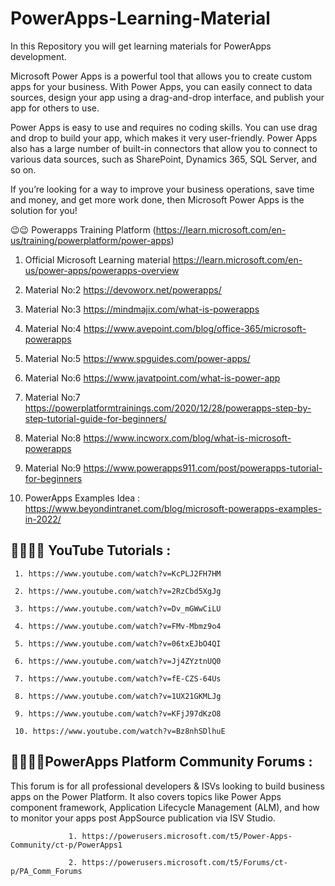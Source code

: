 # PowerApps-Learning-Material
In this Repository you will get learning materials for PowerApps development.

Microsoft Power Apps is a powerful tool that allows you to create custom apps for your business. With Power Apps, you can easily connect to data sources, design your app using a drag-and-drop interface, and publish your app for others to use.

Power Apps is easy to use and requires no coding skills. You can use drag and drop to build your app, which makes it very user-friendly. Power Apps also has a large number of built-in connectors that allow you to connect to various data sources, such as SharePoint, Dynamics 365, SQL Server, and so on.

If you’re looking for a way to improve your business operations, save time and money, and get more work done, then Microsoft Power Apps is the solution for you!



  😉😉 Powerapps Training Platform (https://learn.microsoft.com/en-us/training/powerplatform/power-apps)



1. Official Microsoft Learning material
     https://learn.microsoft.com/en-us/power-apps/powerapps-overview

2. Material No:2
     https://devoworx.net/powerapps/
     
3. Material No:3
     https://mindmajix.com/what-is-powerapps
     
4. Material No:4
     https://www.avepoint.com/blog/office-365/microsoft-powerapps

5. Material No:5 
     https://www.spguides.com/power-apps/

6. Material No:6
     https://www.javatpoint.com/what-is-power-app
     
7. Material No:7
     https://powerplatformtrainings.com/2020/12/28/powerapps-step-by-step-tutorial-guide-for-beginners/

8. Material No:8
     https://www.incworx.com/blog/what-is-microsoft-powerapps

9. Material No:9
     https://www.powerapps911.com/post/powerapps-tutorial-for-beginners

10. PowerApps Examples Idea :
     https://www.beyondintranet.com/blog/microsoft-powerapps-examples-in-2022/
     
     
     
👨‍💻👨‍💻 YouTube Tutorials :
 ------------------------

     1. https://www.youtube.com/watch?v=KcPLJ2FH7HM
     
     2. https://www.youtube.com/watch?v=2RzCbd5XgJg
     
     3. https://www.youtube.com/watch?v=Dv_mGWwCiLU
     
     4. https://www.youtube.com/watch?v=FMv-Mbmz9o4
     
     5. https://www.youtube.com/watch?v=06txEJbO4QI
     
     6. https://www.youtube.com/watch?v=Jj4ZYztnUQ0
     
     7. https://www.youtube.com/watch?v=fE-CZS-64Us
     
     8. https://www.youtube.com/watch?v=1UX21GKMLJg
     
     9. https://www.youtube.com/watch?v=KFjJ97dKzO8
     
     10. https://www.youtube.com/watch?v=Bz8nhSDlhuE
     
     
👩‍💻👨‍💻PowerApps Platform Community Forums :
------------------------------------------

This forum is for all professional developers & ISVs looking to build business apps on the Power Platform. It also covers topics like Power Apps component framework, Application Lifecycle Management (ALM), and how to monitor your apps post AppSource publication via ISV Studio.

     
                 1. https://powerusers.microsoft.com/t5/Power-Apps-Community/ct-p/PowerApps1
      
                 2. https://powerusers.microsoft.com/t5/Forums/ct-p/PA_Comm_Forums
      
      

     








